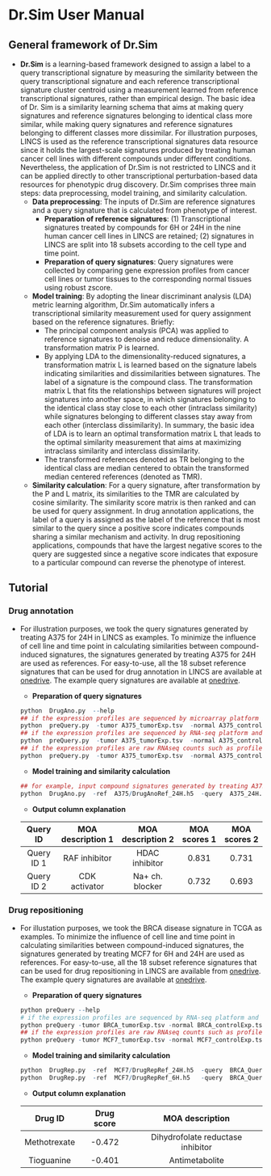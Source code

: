 # Dr.Sim User Manual
## General framework of Dr.Sim
* **Dr.Sim** is a learning-based framework designed to assign a label to a query transcriptional signature by measuring the similarity between the query transcriptional signature and each reference transcriptional signature cluster centroid using a measurement learned from reference transcriptional signatures, rather than empirical design. The basic idea of Dr. Sim is a similarity learning schema that aims at making query signatures and reference signatures belonging to identical class more similar, while making query signatures and reference signatures belonging to different classes more dissimilar. For illustration purposes, LINCS is used as the reference transcriptional signatures data resource since it holds the largest-scale signatures produced by treating human cancer cell lines with different compounds under different conditions. Nevertheless, the application of Dr.Sim is not restricted to LINCS and it can be applied directly to other transcriptional perturbation-based data resources for phenotypic drug discovery. Dr.Sim comprises three main steps: data preprocessing, model training, and similarity calculation.
  * **Data preprocessing**: The inputs of Dr.Sim are reference signatures and a query signature that is calculated from phenotype of interest.
    * **Preparation of reference signatures**: (1) Transcriptional signatures treated by compounds for 6H or 24H in the nine human cancer cell lines in LINCS are retained;  (2) signatures in LINCS are split into 18 subsets according to the cell type and time point.
    * **Preparation of query signatures**: Query signatures were collected by comparing gene expression profiles from cancer cell lines or tumor tissues to the corresponding normal tissues using robust zscore.
  * **Model training**: By adopting the linear discriminant analysis (LDA) metric learning algorithm, Dr.Sim automatically infers a transcriptional similarity measurement 
used for query assignment based on the reference signatures. Briefly:
    * The principal component analysis (PCA) was applied to reference signatures to denoise and reduce dimensionality. A transformation matrix P is learned.
    * By applying LDA to the dimensionality-reduced signatures, a transformation matrix L is learned based on the signature labels indicating similarities and dissimilarities between signatures. The label of a signature is the compound class. The transformation matrix L that fits the relationships between signatures will project signatures into another space, in which signatures belonging to the identical class stay close to each other (intraclass similarity) while signatures belonging to different classes stay away from each other (interclass dissimilarity). In summary, the basic idea of LDA is to learn an optimal transformation matrix L that leads to the optimal similarity measurement that aims at maximizing intraclass similarity and interclass dissimilarity.
    * The transformed references denoted as TR belonging to the identical class are median centered to obtain the transformed median centered references (denoted as TMR).
  * **Similarity calculation**: For a query signature, after transformation by the P and L matrix, its similarities to the TMR are calculated by cosine similarity. The similarity score matrix is then ranked and can be used for query assignment. In drug annotation applications, the label of a query is assigned as the label of the reference that is most similar to the query since a positive score indicates compounds sharing a similar mechanism and activity. In drug repositioning applications, compounds that have the largest negative scores to the query are suggested since a negative score indicates that exposure to a particular compound can reverse the phenotype of interest.

## **Tutorial**
### **Drug annotation**
* For illustration purposes, we took the query signatures generated by treating A375 for 24H in LINCS as examples. To minimize the influence of cell line and time point in calculating similarities between compound-induced signatures, the signatures generated by treating A375 for 24H are used as references. For easy-to-use, all the 18 subset reference signatures that can be used for drug annotation in LINCS are available at [onedrive](https://tongjieducn-my.sharepoint.com/:f:/g/personal/1810546_tongji_edu_cn/EsGz1_ulnkBOr4KIW3RIw04BNkB01ShvpfL5aNnosFrfCw?e=hJi0N9). The example query signatures are available at [onedrive](https://tongjieducn-my.sharepoint.com/:f:/g/personal/1810546_tongji_edu_cn/EilBAh48yfNCmgXZGu1kF5AB845goXLHllwhg1Q8d9akjg?e=pusKSM).    
    * **Preparation of query signatures** 
    ```r
    python  DrugAno.py  --help
    ## if the expression profiles are sequenced by microarray platform and have been normalized such as profiles in CMap and LINCS:
    python  preQuery.py  -tumor A375_tumorExp.tsv  -normal A375_controlExp.tsv  
    ## if the expression profiles are sequenced by RNA-seq platform and have been normalized to fpkm such as profiles in TCGA:
    python  preQuery.py  -tumor A375_tumorExp.tsv  -normal A375_controlExp.tsv  -log2 
    ## if the expression profiles are raw RNAseq counts such as profiles in GEO:
    python  preQuery.py  -tumor A375_tumorExp.tsv  -normal A375_controlExp.tsv  -normalize
    ```  
    
    * **Model training and similarity calculation** 
    ```r
    ## for example, input compound signatures generated by treating A375 for 24H
    python  DrugAno.py  -ref  A375/DrugAnoRef_24H.h5  -query  A375_24H.tsv
    ```
    
    * **Output column explanation**
    
    | Query ID           | MOA description 1 | MOA description 2 | MOA scores 1 | MOA scores 2|
    | :-----------: | :-----------: | :--------: | :--------: | :--------: | 
    | Query ID 1               | RAF inhibitor | HDAC inhibitor | 0.831 | 0.731 |  
    | Query ID 2               | CDK activator  | Na+ ch. blocker | 0.732  | 0.693| 



     
    
### **Drug repositioning**
* For illustation purposes, we took the BRCA disease signature in TCGA as examples. To minimize the influence of cell line and time point in calculating similarities between compound-induced signatures, the signatures generated by treating MCF7 for 6H and 24H are used as references. For easy-to-use, all the 18 subset reference signatures that can be used for drug repositioning in LINCS are available from [onedrive](https://tongjieducn-my.sharepoint.com/:f:/g/personal/1810546_tongji_edu_cn/EsGz1_ulnkBOr4KIW3RIw04BNkB01ShvpfL5aNnosFrfCw?e=hJi0N9). The example query signatures are available at [onedrive](https://tongjieducn-my.sharepoint.com/:f:/g/personal/1810546_tongji_edu_cn/EilBAh48yfNCmgXZGu1kF5AB845goXLHllwhg1Q8d9akjg?e=pusKSM).
    * **Preparation of query signatures** 
    ```r
    python preQuery --help 
    # if the expression profiles are sequenced by RNA-seq platform and have been normalized to fpkm such as profiles in TCGA:
    python preQuery -tumor BRCA_tumorExp.tsv -normal BRCA_controlExp.tsv  -log2  -output  BRCA_Query.tsv 
    ## if the expression profiles are raw RNAseq counts such as profiles in GEO, for example:
    python preQuery -tumor MCF7_tumorExp.tsv -normal MCF7_controlExp.tsv  -normalize
    ```
    
    * **Model training and similarity calculation**
    ```r
    python  DrugRep.py  -ref  MCF7/DrugRepRef_24H.h5  -query  BRCA_Query.tsv  
    python  DrugRep.py  -ref  MCF7/DrugRepRef_6H.h5   -query  BRCA_Query.tsv 
    ```
    
    * **Output column explanation**
        
    | Drug ID | Drug score  | MOA description |
    | :-----------: | :-----------: |:----------:|
    | Methotrexate               | -0.472 |  Dihydrofolate reductase inhibitor  |
    | Tioguanine               | -0.401 |   Antimetabolite | 
    

    
    















